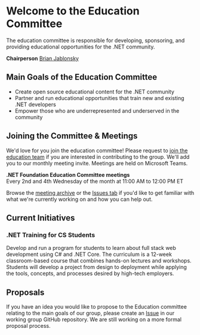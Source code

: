 # Welcome to the Education Committee
The education committee is responsible for developing, sponsoring, and providing educational opportunities for the .NET community.

**Chairperson** [Brian Jablonsky](https://github.com/bjablonsky)

## Main Goals of the Education Committee
- Create open source educational content for the .NET community
- Partner and run educational opportunities that train new and existing .NET developers
- Empower those who are underrepresented and underserved in the community

## Joining the Committee & Meetings
We'd love for you join the education committee! Please request to [join the education team](https://github.com/orgs/dotnet-foundation/teams/education) if you are interested in contributing to the group. We'll add you to our monthly meeting invite. Meetings are held on Microsoft Teams.

**.NET Foundation Education Committee meetings**  
Every 2nd and 4th Wednesday of the month at 11:00 AM to 12:00 PM ET

Browse the [meeting archive](https://github.com/dotnet-foundation/wg-education/tree/master/meetings) or the [Issues tab](https://github.com/dotnet-foundation/wg-education/issues) if you'd like to get familiar with what we're currently working on and how you can help out.

## Current Initiatives

### .NET Training for CS Students
Develop and run a program for students to learn about full stack web development using C# and .NET Core. The curriculum is a 12-week classroom-based course that combines hands-on lectures and workshops. Students will develop a project from design to deployment while applying the tools, concepts, and processes desired by high-tech employers. 

## Proposals
If you have an idea you would like to propose to the Education committee relating to the main goals of our group, please create an [Issue](https://github.com/dotnet-foundation/wg-education/issues) in our working group GitHub repository. We are still working on a more formal proposal process.
